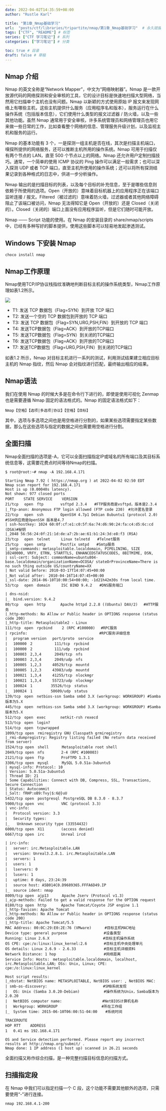 ```yaml
---
date: 2022-04-02T14:35:59+08:00
author: "Rustle Karl"

title: "第1章_Nmap基础学习"
url:  "posts/ctf/libraries/tripartite/nmap/第1章_Nmap基础学习"  # 永久链接
tags: ["CTF", "README"] # 标签
series: ["CTF 学习笔记"] # 系列
categories: ["学习笔记"] # 分类

toc: true # 目录
draft: false # 草稿
---
```


## Nmap 介绍

Nmap 的英文全称是“Network Mapper”，中文为“网络映射器”。Nmap 是一款开放源代码的网络探测和安全审核的工具，它的设计目标是快速地扫描大型网络，当然用它扫描单个主机也没有问题。Nmap 以新颖的方式使用原始 IP 报文来发现网络上有哪些主机，这些主机提供什么服务（应用程序名和版本），服务运行在什么操作系统（包括版本信息），它们使用什么类型的报文过滤器 / 防火墙，以及一些其他功能。虽然 Nmap 通常用于安全审核，许多系统管理员和网络管理员也用它来做一些日常的工作，比如查看整个网络的信息、管理服务升级计划，以及监视主机和服务的运行。

Nmap 的基本功能有 3 个，一是探测一组主机是否在线，其次是扫描主机端口，嗅探所提供的网络服务，还可以推断主机所用的操作系统。Nmap 可用于扫描仅有两个节点的 LAN，直至 500 个节点以上的网络。Nmap 还允许用户定制扫描技巧。通常，一个简单的使用 ICMP 协议的 Ping 操作可以满足一般需求；也可以深入探测 UDP 或者 TCP 端口，直至主机所使用的操作系统；还可以将所有探测结果记录到各种格式的日志中，供进一步分析操作。

Nmap 输出的是扫描目标的列表，以及每个目标的补充信息，至于是哪些信息则依赖于所使用的选项。Open（开放的）意味着目标机器上的应用程序正在该端口监听连接 / 报文。Filtered（被过滤的）意味着防火墙，过滤器或者其他网络障碍阻止了该端口被访问，Nmap 无法得知它是 Open（开放的）还是 Closed（关闭的）。Closed（关闭的）端口上面没有应用程序监听，但是它们随时可能开放。

Nmap —— Script 功能的使用。在 Nmap 的安装目录的 share/nmap/scripts 中，已经有多种写好的脚本提供，使用这些脚本可以轻易地发起渗透测试。

## Windows 下安装 Nmap

```shell
choco install nmap
```

## Nmap工作原理

Nmap使用TCP/IP协议栈指纹准确地判断目标主机的操作系统类型，Nmap工作原理如表1.2所示。

![](../../../assets/images/libraries/nmap/表1.2_NmapTCPIP协议栈指纹.png)

- T1: 发送 TCP 数据包（Flag=SYN）到开放 TCP 端口
- T2: 发送一个空的 TCP 数据包到开放的 TCP 端口
- T3: 发送 TCP 数据包（Flag=SYN,URG,PSH,FIN）到开放的 TCP 端口
- T4: 发送TCP数据包（Flag=ACK）到开放的TCP端口
- T5: 发送TCP数据包（Flag=SYN）到关闭的TCP端口
- T6: 发送TCP数据包（Flag=ACK）到开放的TCP端口
- T7: 发送TCP数据包（Flag=URG,PSH,FIN）到关闭的TCP端口

如表1.2 所示，Nmap 对目标主机进行一系列的测试，利用测试结果建立相应目标主机的 Nmap 指纹，然后 Nmap 会对指纹进行匹配，最终输出相应的结果。

## Nmap语法

我们在使用 Nmap 的时候大多是在命令行下进行的，即使是使用可视化 Zenmap 也是需要遵循 Nmap 固定的语法格式的。Nmap 的固定语法格式如下：

```shell
Nmap【空格】【选项|多选项|协议】【空格】【目标】
```

其中，选项与多选项之间也是用空格进行分割的，如果某些选项需要指定某些数据，那么在这些选项与指定的数据之间也需要用空格进行分割。

## 全面扫描

Nmap全面扫描的选项是-A，它可以全面扫描指定IP或域名的所有端口及其目标系统信息等，这需要花费点时间等待Nmap的扫描。

```shell
$ root@root:~# nmap -A 192.168.4.171

Starting Nmap 7.92 ( https://nmap.org ) at 2022-04-02 02:50 EDT
Nmap scan report for 192.168.4.171
Host is up (0.00040s latency).
Not shown: 977 closed ports
PORT　　 STATE SERVICE　　 VERSION
21/tcp　 open　ftp　　　　 vsftpd 2.3.4　　#FTP服务商是vsftpd，版本是2.3.4
|_ftp-anon: Anonymous FTP login allowed (FTP code 230)　#允许匿名登录
22/tcp　 open　ssh　　　　 OpenSSH 4.7p1 Debian 8ubuntu1 (protocol 2.0) #SSH供应商是OpenSSH 版本是4.7
| ssh-hostkey: 1024 60:0f:cf:e1:c0:5f:6a:74:d6:90:24:fa:c4:d5:6c:cd (DSA)#秘钥
|_2048 56:56:24:0f:21:1d:de:a7:2b:ae:61:b1:24:3d:e8:f3 (RSA)
23/tcp　 open　telnet　　　Linux telnetd　　#Telnet服务
25/tcp　 open　smtp　　　　Postfix smtpd　　#Smtp服务
|_smtp-commands: metasploitable.localdomain, PIPELINING, SIZE 10240000, VRFY, ETRN, STARTTLS, ENHANCEDSTATUSCODES, 8BITMIME, DSN, 
| ssl-cert: Subject: commonName=ubuntu804-base.localdomain/organizationName=OCOSA/ stateOrProvinceName=There is no such thing outside US/countryName=XX
| Not valid before: 2010-03-17T14:07:45+00:00
|_Not valid after:　2010-04-16T14:07:45+00:00
|_ssl-date: 2014-06-10T10:00:54+00:00; -1d21h42m30s from local time.
53/tcp　 open　domain　　　ISC BIND 9.4.2　　#DNS服务端口

| dns-nsid: 
|_　bind.version: 9.4.2　　　　　　　　　　 
80/tcp　 open　http　　　　Apache httpd 2.2.8 ((Ubuntu) DAV/2)　 #HTTP服务
|_http-methods: No Allow or Public header in OPTIONS response (status code 200)
|_http-title: Metasploitable2 - Linux
111/tcp　open　rpcbind　　 2 (RPC #100000)　 #RPC服务
| rpcinfo:　　　　　　　　　　　　　　　　　　　 #RPC服务详细信息
|　 program version　 port/proto　service
|　 100000　2　　　　　　111/tcp　rpcbind
|　 100000　2　　　　　　111/udp　rpcbind
|　 100003　2,3,4　　　 2049/tcp　nfs
|　 100003　2,3,4　　　 2049/udp　nfs
|　 100005　1,2,3　　　40529/tcp　mountd
|　 100005　1,2,3　　　43983/udp　mountd
|　 100021　1,3,4　　　41255/tcp　nlockmgr
|　 100021　1,3,4　　　55723/udp　nlockmgr
|　 100024　1　　　　　35526/tcp　status
|_　100024　1　　　　　50609/udp　status
139/tcp　open　netbios-ssn Samba smbd 3.X (workgroup: WORKGROUP) #Samba版本为5.X
445/tcp　open　netbios-ssn Samba smbd 3.X (workgroup: WORKGROUP) #Samba版本为5.X
512/tcp　open　exec　　　　netkit-rsh rexecd
513/tcp　open　login?
514/tcp　open　tcpwrapped
1099/tcp open　rmiregistry GNU Classpath grmiregistry
|_rmi-dumpregistry: Registry listing failed (No return data received from server)
1524/tcp open　shell　　　 Metasploitable root shell
2049/tcp open　nfs　　　　 2-4 (RPC #100003)
2121/tcp open　ftp　　　　 ProFTPD 1.3.1
3306/tcp open　mysql　　　 MySQL 5.0.51a-3ubuntu5
| mysql-info: Protocol: 10
| Version: 5.0.51a-3ubuntu5
| Thread ID: 21
| Some Capabilities: Connect with DB, Compress, SSL, Transactions, Secure Connection
| Status: Autocommit
|_Salt: fRHP:oB9:Tvy|$:6@}uU
5432/tcp open　postgresql　PostgreSQL DB 8.3.0 - 8.3.7
5900/tcp open　vnc　　　　 VNC (protocol 3.3)
| vnc-info: 
|　 Protocol version: 3.3
|　 Security types:
|_　　Unknown security type (33554432)
6000/tcp open　X11　　　　 (access denied)
6667/tcp open　irc　　　　 Unreal ircd

| irc-info: 
|　 server: irc.Metasploitable.LAN
|　 version: Unreal3.2.8.1. irc.Metasploitable.LAN 
|　 servers: 1
|　 users: 1
|　 lservers: 0
|　 lusers: 1
|　 uptime: 0 days, 23:24:39
|　 source host: A5B014C0.D9689365.FFFA6D49.IP
|_　source ident: nmap
8009/tcp open　ajp13　　　 Apache Jserv (Protocol v1.3)
|_ajp-methods: Failed to get a valid response for the OPTION request
8180/tcp open　http　　　　Apache Tomcat/Coyote JSP engine 1.1
|_http-favicon: Apache Tomcat
|_http-methods: No Allow or Public header in OPTIONS response (status code 200)
|_http-title: Apache Tomcat/5.5
MAC Address: 00:0C:29:E0:2E:76 (VMware) 　　　#目标主机MAC地址
Device type: general purpose　　　　　　　　　　#设备类型
Running: Linux 2.6.X　　　　　　　　　　　 　　　#目标主机操作系统
OS CPE: cpe:/o:linux:linux_kernel:2.6　 　　　#目标主机中央处理单元
OS details: Linux 2.6.9 - 2.6.33　　　　　　　 #目标主机详细资料
Network Distance: 1 hop　　　　　　　　　　　　　#网络距离
Service Info: Hosts:　metasploitable.localdomain, localhost, irc.Metasploitable.LAN; OSs: Unix, Linux; CPE: cpe:/o:linux:linux_kernel

Host script results:
|_nbstat: NetBIOS name: METASPLOITABLE, NetBIOS user: , NetBIOS MAC: 
| smb-os-discovery:　　　　　　　　　　　　　　  #SMB系统发现
|　 OS: Unix (Samba 3.0.20-Debian)　　　　　　 #操作系统为Unix，Samba版本为2.0.20
|　 NetBIOS computer name:　　　　　　　　　　　#NetBIOS计算机名称
|　 Workgroup: WORKGROUP　　　　　　　　　　　　#所在工作组
|_　System time: 2015-06-10T06:00:51-04:00　  #系统时间

TRACEROUTE
HOP RTT　　 ADDRESS
1　 0.41 ms 192.168.4.171

OS and Service detection performed. Please report any incorrect results at http://nmap.org/submit/ .
Nmap done: 1 IP address (1 host up) scanned in 26.21 seconds
```

全面扫描又称作综合扫描，是一种完整扫描目标信息的扫描方式。

## 扫描指定段

在 Nmap 中我们可以指定扫描一个 C 段，这个功能不需要其他额外的选项，只需要使用“-”进行连接。

```shell
nmap 192.168.4.1-200
```
